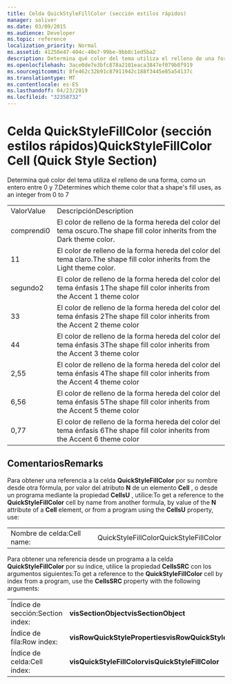 ```yaml
---
title: Celda QuickStyleFillColor (sección estilos rápidos)
manager: soliver
ms.date: 03/09/2015
ms.audience: Developer
ms.topic: reference
localization_priority: Normal
ms.assetid: 41250e47-404c-40e7-99be-9bb8c1ed5ba2
description: Determina qué color del tema utiliza el relleno de una forma, como un entero entre 0 y 7.
ms.openlocfilehash: 3ace0de7e3bfc878a2101eaca3847ef079b8f919
ms.sourcegitcommit: 8fe462c32b91c87911942c188f3445e85a54137c
ms.translationtype: MT
ms.contentlocale: es-ES
ms.lasthandoff: 04/23/2019
ms.locfileid: "32358732"
---
```

# <a name="quickstylefillcolor-cell-quick-style-section"></a><span data-ttu-id="6a119-103">Celda QuickStyleFillColor (sección estilos rápidos)</span><span class="sxs-lookup"><span data-stu-id="6a119-103">QuickStyleFillColor Cell (Quick Style Section)</span></span>

<span data-ttu-id="6a119-104">Determina qué color del tema utiliza el relleno de una forma, como un entero entre 0 y 7.</span><span class="sxs-lookup"><span data-stu-id="6a119-104">Determines which theme color that a shape's fill uses, as an integer from 0 to 7</span></span>
  
|||
|:-----|:-----|
|<span data-ttu-id="6a119-105">Valor</span><span class="sxs-lookup"><span data-stu-id="6a119-105">Value</span></span>  <br/> |<span data-ttu-id="6a119-106">Descripción</span><span class="sxs-lookup"><span data-stu-id="6a119-106">Description</span></span>  <br/> |
|<span data-ttu-id="6a119-107">comprendi</span><span class="sxs-lookup"><span data-stu-id="6a119-107">0</span></span>  <br/> |<span data-ttu-id="6a119-108">El color de relleno de la forma hereda del color del tema oscuro.</span><span class="sxs-lookup"><span data-stu-id="6a119-108">The shape fill color inherits from the Dark theme color.</span></span>  <br/> |
|<span data-ttu-id="6a119-109">1</span><span class="sxs-lookup"><span data-stu-id="6a119-109">1</span></span>  <br/> |<span data-ttu-id="6a119-110">El color de relleno de la forma hereda del color del tema claro.</span><span class="sxs-lookup"><span data-stu-id="6a119-110">The shape fill color inherits from the Light theme color.</span></span>  <br/> |
|<span data-ttu-id="6a119-111">segundo</span><span class="sxs-lookup"><span data-stu-id="6a119-111">2</span></span>  <br/> |<span data-ttu-id="6a119-112">El color de relleno de la forma hereda del color del tema énfasis 1</span><span class="sxs-lookup"><span data-stu-id="6a119-112">The shape fill color inherits from the Accent 1 theme color</span></span>  <br/> |
|<span data-ttu-id="6a119-113">3</span><span class="sxs-lookup"><span data-stu-id="6a119-113">3</span></span>  <br/> |<span data-ttu-id="6a119-114">El color de relleno de la forma hereda del color del tema énfasis 2</span><span class="sxs-lookup"><span data-stu-id="6a119-114">The shape fill color inherits from the Accent 2 theme color</span></span>  <br/> |
|<span data-ttu-id="6a119-115">4</span><span class="sxs-lookup"><span data-stu-id="6a119-115">4</span></span>  <br/> |<span data-ttu-id="6a119-116">El color de relleno de la forma hereda del color del tema énfasis 3</span><span class="sxs-lookup"><span data-stu-id="6a119-116">The shape fill color inherits from the Accent 3 theme color</span></span>  <br/> |
|<span data-ttu-id="6a119-117">2,5</span><span class="sxs-lookup"><span data-stu-id="6a119-117">5</span></span>  <br/> |<span data-ttu-id="6a119-118">El color de relleno de la forma hereda del color del tema énfasis 4</span><span class="sxs-lookup"><span data-stu-id="6a119-118">The shape fill color inherits from the Accent 4 theme color</span></span>  <br/> |
|<span data-ttu-id="6a119-119">6,5</span><span class="sxs-lookup"><span data-stu-id="6a119-119">6</span></span>  <br/> |<span data-ttu-id="6a119-120">El color de relleno de la forma hereda del color del tema énfasis 5</span><span class="sxs-lookup"><span data-stu-id="6a119-120">The shape fill color inherits from the Accent 5 theme color</span></span>  <br/> |
|<span data-ttu-id="6a119-121">0,7</span><span class="sxs-lookup"><span data-stu-id="6a119-121">7</span></span>  <br/> |<span data-ttu-id="6a119-122">El color de relleno de la forma hereda del color del tema énfasis 6</span><span class="sxs-lookup"><span data-stu-id="6a119-122">The shape fill color inherits from the Accent 6 theme color</span></span>  <br/> |
   
## <a name="remarks"></a><span data-ttu-id="6a119-123">Comentarios</span><span class="sxs-lookup"><span data-stu-id="6a119-123">Remarks</span></span>

<span data-ttu-id="6a119-124">Para obtener una referencia a la celda **QuickStyleFillColor** por su nombre desde otra fórmula, por valor del atributo **N** de un elemento **Cell** , o desde un programa mediante la propiedad **CellsU** , utilice:</span><span class="sxs-lookup"><span data-stu-id="6a119-124">To get a reference to the **QuickStyleFillColor** cell by name from another formula, by value of the **N** attribute of a **Cell** element, or from a program using the **CellsU** property, use:</span></span> 
  
|||
|:-----|:-----|
| <span data-ttu-id="6a119-125">Nombre de celda:</span><span class="sxs-lookup"><span data-stu-id="6a119-125">Cell name:</span></span>  <br/> | <span data-ttu-id="6a119-126">QuickStyleFillColor</span><span class="sxs-lookup"><span data-stu-id="6a119-126">QuickStyleFillColor</span></span>  <br/> |
   
<span data-ttu-id="6a119-127">Para obtener una referencia desde un programa a la celda **QuickStyleFillColor** por su índice, utilice la propiedad **CellsSRC** con los argumentos siguientes:</span><span class="sxs-lookup"><span data-stu-id="6a119-127">To get a reference to the **QuickStyleFillColor** cell by index from a program, use the **CellsSRC** property with the following arguments:</span></span> 
  
|||
|:-----|:-----|
| <span data-ttu-id="6a119-128">Índice de sección:</span><span class="sxs-lookup"><span data-stu-id="6a119-128">Section index:</span></span>  <br/> |<span data-ttu-id="6a119-129">**visSectionObject**</span><span class="sxs-lookup"><span data-stu-id="6a119-129">**visSectionObject**</span></span> <br/> |
| <span data-ttu-id="6a119-130">Índice de fila:</span><span class="sxs-lookup"><span data-stu-id="6a119-130">Row index:</span></span>  <br/> |<span data-ttu-id="6a119-131">**visRowQuickStyleProperties**</span><span class="sxs-lookup"><span data-stu-id="6a119-131">**visRowQuickStyleProperties**</span></span> <br/> |
| <span data-ttu-id="6a119-132">Índice de celda:</span><span class="sxs-lookup"><span data-stu-id="6a119-132">Cell index:</span></span>  <br/> |<span data-ttu-id="6a119-133">**visQuickStyleFillColor**</span><span class="sxs-lookup"><span data-stu-id="6a119-133">**visQuickStyleFillColor**</span></span> <br/> |
   

